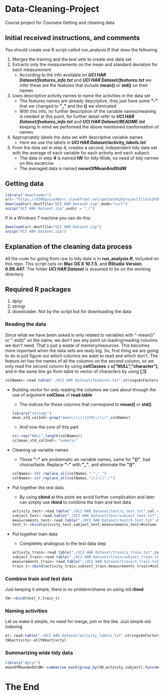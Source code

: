 # Data-Cleaning-Project
Course project for Coursera Getting and cleaning data
## Initial received instructions, and comments
You should create one R script called run_analysis.R that does the following

1. Merges the training and the test sets to create one data set
2. Extracts only the measurements on the mean and standard deviation for each measurement
    * According to the info available on ***UCI HAR Dataset/features_info.txt*** and ***UCI HAR Dataset/features.txt*** we infer these are the features that include **mean()** or **std()** on their names
3. Uses descriptive activity names to name the activities in the data set
    * The features names are already descriptive, they just have some **"-"** that we changed to **"_"** and the **()**  we eliminated
    * With this info, no further description of the variable names/meaning is needed at this point, for further detail refer to ***UCI HAR Dataset/features_info.txt*** and ***UCI HAR Dataset/README.txt*** keeping in mind we performed the above mentioned tranformation of names 
4. Appropriately labels the data set with descriptive variable names
    * Here we use the labels in ***UCI HAR Dataset/activity_labels.txt***
5. From the data set in step 4, creates a second, independent tidy data set with the average of each variable for each activity and each subject
    * The data in step **4** is named **tW** for tidy-Wide, no need of tidy narrow on this excercise
    * The averaged data is named **meanOfMeanAndStdW**
	
## Getting data
```javascript
library("downloader")
url<-"https://d396qusza40orc.cloudfront.net/getdata%2Fprojectfiles%2FUCI%20HAR%20Dataset.zip"
download(url,destfile="UCI HAR Dataset.zip",mode="curl")
unzip("UCI HAR Dataset.zip",exdir = "./")
```
If in a Windows 7 machine you can do this:
```javascript
download(url,destfile="UCI HAR Dataset.zip")
unzip("UCI HAR Dataset.zip")
```

## Explanation of the cleaning data process 
All the code for going from raw to tidy data is in **run_analysis.R**, included on this repo. This script runs on **Mac OS X 10.7.5**, and **RStudio Version 0.99.447**. The folder ***UCI HAR Dataset*** is assumed to be on the working directory. 
## Required R packages
1. dplyr
2. stringr
3. downloader. Not by the script but for downloading the data

### Reading the data
Since what we have been asked is only related to variables with "-mean()" or "-std()" on the name, we don't see any point on loading/reading columns we don't need. That's just a waste of memory/resources. This becomes more important when the data sets are realy big. So, first thing we are going to do is just figure out which columns we want to read and which don't.
The feature.txt has the names of all the columns on the second column, so we only read the second column by using **colClasses = c("NULL","character")**, and in the same line go from table to vector of characters by using **[,1]**
```javascript
colNames<-read.table("./UCI HAR Dataset/features.txt",stringsAsFactors = FALSE,colClasses = c("NULL","character"))[,1]
```
- Building vector for only reading the columns we care about through the use of argument **colClass** of **read.table**

    - The indices for those columns that correspond to **mean()** or **std()**
    ```javascript
    library("stringr")
    mean_std_colInd<-grep("mean\\(\\)|std\\(\\)",colNames)
    ```
    - And now the core of this part
    ```javascript
    cc<-rep("NULL",length(colNames))
    cc[mean_std_colInd]<-"numeric"
    ```
- Cleaning up variable names
    - Those **"-"** are problematic on variable names, same for **"()"**, bad choice/taste. Replace **"-"** with **"_"**, and eliminate the **"()"** 
    ```javascript
    colNames<-str_replace_all(colNames,"-","_")
    colNames<-str_replace_all(colNames,"\\(\\)","")
    ```
- Put together the test data
    - By using **cbind** at this point we avoid further complication and later can simply use **rbind** to combine the train and test data
    ```javascript
    activity_test<-read.table("./UCI HAR Dataset/test/y_test.txt",col.names = c("activity"))
    subject_test<-read.table("./UCI HAR Dataset/test/subject_test.txt",col.names = c("subject"))
    measurements_test<-read.table("./UCI HAR Dataset/test/X_test.txt",col.names = colNames,colClasses = cc)
    test_t<-cbind(activity_test,subject_test,measurements_test)#column bind the 3 tables
    ```
- Put together train data
    - Completely analogous to the test data step
    ```javascript
    activity_train<-read.table("./UCI HAR Dataset/train/y_train.txt",col.names = c("activity"))
    subject_train<-read.table("./UCI HAR Dataset/train/subject_train.txt",col.names = c("subject"))
    measurements_train<-read.table("./UCI HAR Dataset/train/X_train.txt",col.names = colNames,colClasses = cc)
    train_t<-cbind(activity_train,subject_train,measurements_train)#column bind the 3 tables
    ```
    
### Combine train and test data
Just keeping it simple, there is no problem/shame on using old **rbind** 
```javascript
tW<-rbind(test_t,train_t)
```
### Naming activities
Let us make it simple, no need for merge, join or the like. Just simple old indexing
```javascript
al<-read.table("./UCI HAR Dataset/activity_labels.txt",stringsAsFactors = FALSE,colClasses =c("NULL","character"))[,1]
tW$activity<-al[tW$activity]
```
### Summarizing wide tidy data
```javascript
library("dplyr")
meanOfMeanAndStdW<-summarise_each(group_by(tW,activity,subject),funs(mean))
```
# The End
